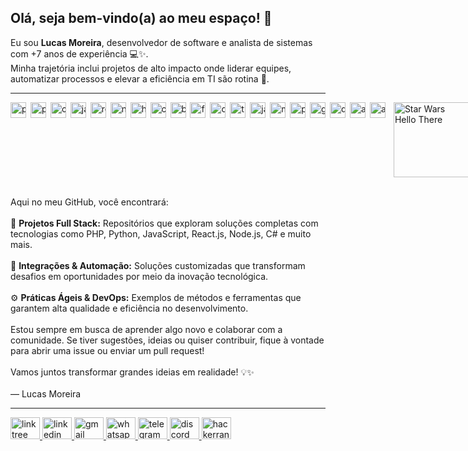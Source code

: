 <h2 align="left">Olá, seja bem-vindo(a) ao meu espaço! 👋</h2>

<p>
  Eu sou <strong>Lucas Moreira</strong>, desenvolvedor de software e analista de sistemas com +7 anos de experiência 💻✨.<br>
  Minha trajetória inclui projetos de alto impacto onde liderar equipes, automatizar processos e elevar a eficiência em TI são rotina 🚀.
</p>

<hr />

<!-- Contêiner flex para ícones (esquerda) + GIF (direita) -->
<div style="
  display: flex;
  justify-content: space-between; 
  align-items: flex-start;
  border: none;
  background: transparent;
  width: 100%;
  padding: 0;
  margin: 0;
">

  <!-- Ícones à esquerda -->
  <div style="white-space: nowrap; border: none; background: none;">
    <img src="https://cdn.jsdelivr.net/gh/devicons/devicon/icons/php/php-original.svg" alt="php" height="25" style="margin-right:3px;" />
    <img src="https://cdn.jsdelivr.net/gh/devicons/devicon/icons/python/python-original.svg" alt="python" height="25" style="margin-right:3px;" />
    <img src="https://cdn.jsdelivr.net/gh/devicons/devicon/icons/csharp/csharp-original.svg" alt="csharp" height="25" style="margin-right:3px;" />
    <img src="https://cdn.jsdelivr.net/gh/devicons/devicon/icons/javascript/javascript-original.svg" alt="javascript" height="25" style="margin-right:3px;" />
    <img src="https://cdn.jsdelivr.net/gh/devicons/devicon/icons/react/react-original.svg" alt="react" height="25" style="margin-right:3px;" />
    <img src="https://cdn.jsdelivr.net/gh/devicons/devicon/icons/nodejs/nodejs-original.svg" alt="nodejs" height="25" style="margin-right:3px;" />
    <img src="https://cdn.jsdelivr.net/gh/devicons/devicon/icons/html5/html5-original.svg" alt="html5" height="25" style="margin-right:3px;" />
    <img src="https://cdn.jsdelivr.net/gh/devicons/devicon/icons/css3/css3-original.svg" alt="css3" height="25" style="margin-right:3px;" />
    <img src="https://cdn.jsdelivr.net/gh/devicons/devicon/icons/bootstrap/bootstrap-original.svg" alt="bootstrap" height="25" style="margin-right:3px;" />
    <img src="https://cdn.jsdelivr.net/gh/devicons/devicon/icons/flask/flask-original.svg" alt="flask" height="25" style="margin-right:3px;" />
    <img src="https://cdn.jsdelivr.net/gh/devicons/devicon/icons/dotnetcore/dotnetcore-original.svg" alt="dotnetcore" height="25" style="margin-right:3px;" />
    <img src="https://cdn.jsdelivr.net/gh/devicons/devicon/icons/typescript/typescript-original.svg" alt="typescript" height="25" style="margin-right:3px;" />
    <img src="https://cdn.jsdelivr.net/gh/devicons/devicon/icons/java/java-original.svg" alt="java" height="25" style="margin-right:3px;" />
    <img src="https://cdn.jsdelivr.net/gh/devicons/devicon/icons/mysql/mysql-original.svg" alt="mysql" height="25" style="margin-right:3px;" />
    <img src="https://cdn.jsdelivr.net/gh/devicons/devicon/icons/postgresql/postgresql-original.svg" alt="postgresql" height="25" style="margin-right:3px;" />
    <img src="https://cdn.jsdelivr.net/gh/devicons/devicon/icons/git/git-original.svg" alt="git" height="25" style="margin-right:3px;" />
    <img src="https://cdn.jsdelivr.net/gh/devicons/devicon/icons/docker/docker-original.svg" alt="docker" height="25" style="margin-right:3px;" />
    <img src="https://cdn.jsdelivr.net/gh/devicons/devicon/icons/amazonwebservices/amazonwebservices-line-wordmark.svg" alt="aws" height="25" style="margin-right:3px;" />
    <img src="https://cdn.jsdelivr.net/gh/devicons/devicon/icons/azure/azure-original.svg" alt="azure" height="25" style="margin-right:3px;" />
  </div>

  <!-- GIF à direita -->
  <div style="border: none; background: none; margin-left: 10px;">
    <img 
      src="https://media1.tenor.com/m/0Akz_GWDQyQAAAAC/star-wars-hello-there.gif"
      alt="Star Wars Hello There"
      style="height:120px;"
    />
  </div>

</div>

<!-- Quebra de linha para texto seguinte não ficar ao lado -->
<br style="clear: both;" />

<p>
  Aqui no meu GitHub, você encontrará:<br><br>
  🚀 <strong>Projetos Full Stack:</strong> Repositórios que exploram soluções completas com tecnologias como PHP, Python, JavaScript, React.js, Node.js, C# e muito mais.<br><br>
  🔌 <strong>Integrações & Automação:</strong> Soluções customizadas que transformam desafios em oportunidades por meio da inovação tecnológica.<br><br>
  ⚙️ <strong>Práticas Ágeis & DevOps:</strong> Exemplos de métodos e ferramentas que garantem alta qualidade e eficiência no desenvolvimento.<br><br>
  Estou sempre em busca de aprender algo novo e colaborar com a comunidade. Se tiver sugestões, ideias ou quiser contribuir, fique à vontade para abrir uma issue ou enviar um pull request!<br><br>
  Vamos juntos transformar grandes ideias em realidade! 💡✨<br><br>
  — Lucas Moreira
</p>

<hr />

<!-- LINKS DE CONTATO -->
<div align="left">
  <a href="https://linktr.ee/seudomain">
    <img src="https://raw.githubusercontent.com/maurodesouza/profile-readme-generator/master/src/assets/icons/social/linktree/default.svg" width="47" height="35" alt="linktree logo" />
  </a>
  <a href="https://www.linkedin.com/in/lucasabmoreira/">
    <img src="https://raw.githubusercontent.com/maurodesouza/profile-readme-generator/master/src/assets/icons/social/linkedin/default.svg" width="47" height="35" alt="linkedin logo" />
  </a>
  <a href="mailto:lucasabmoreira@gmail.com">
    <img src="https://raw.githubusercontent.com/maurodesouza/profile-readme-generator/master/src/assets/icons/social/gmail/default.svg" width="47" height="35" alt="gmail logo" />
  </a>
  <a href="https://wa.me/5521996582217">
    <img src="https://raw.githubusercontent.com/maurodesouza/profile-readme-generator/master/src/assets/icons/social/whatsapp/default.svg" width="47" height="35" alt="whatsapp logo" />
  </a>
  <a href="https://t.me/yourtelegramusername">
    <img src="https://raw.githubusercontent.com/maurodesouza/profile-readme-generator/master/src/assets/icons/social/telegram/default.svg" width="47" height="35" alt="telegram logo" />
  </a>
  <a href="https://discordapp.com/users/yourdiscordid">
    <img src="https://raw.githubusercontent.com/maurodesouza/profile-readme-generator/master/src/assets/icons/social/discord/default.svg" width="47" height="35" alt="discord logo" />
  </a>
  <a href="https://www.hackerrank.com/yourusername">
    <img src="https://raw.githubusercontent.com/maurodesouza/profile-readme-generator/master/src/assets/icons/social/hackerrank/default.svg" width="47" height="35" alt="hackerrank logo" />
  </a>
</div>
